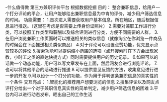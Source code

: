 -什么值得做
第三方兼职评价平台
根据数据挖掘
目的：
整合兼职信息，给用户一个打分评论的平台，让用户能够给出兼职信息最为中肯的评价，减少用户筛选信息的时间。
功能需要：
1.首次进入需要获取用户基本信息，所在地区，随后根据信息进行推送。（这里在考虑是否需要上传身份证照片）
2.需要对兼职工作进行分类，可以按照工作类型和薪酬以及综合评测进行分类，方便不同需要的人群。
3.在用户浏览兼职工作页面时可以推送相关的类似信息（就像淘宝在你浏览一件商品的时候会在下面推送相关类似商品）
4.对于评论可以设置点赞功能，优先显示点赞较多的评论
5.搜索功能可以提供缩小范围的选项（点开搜索时在下方会出现家教，小时工之类的直达快捷方式）同时需要提供用户的历史记录。
6.如果可以的话做一个动态功能，用户可以写文章发布在上面，然后网友会进行浏览评论。
7.也可以将其他平台的活动进行推送
8.可以提供意见反馈的方法，收集意见进行进一步的开发
9.可以设计一个打分的功能，作为用于评判该条兼职信息的真实性的一个条件
交互亮点：
1.智能化的推荐用户想要浏览的信息
2.搜集评论以及网友点评打分给出一个对于兼职信息真实性的简单判定，减少用户筛选信息的困难
3.平台内可以进行动态发布，晒出自己的工作生活
